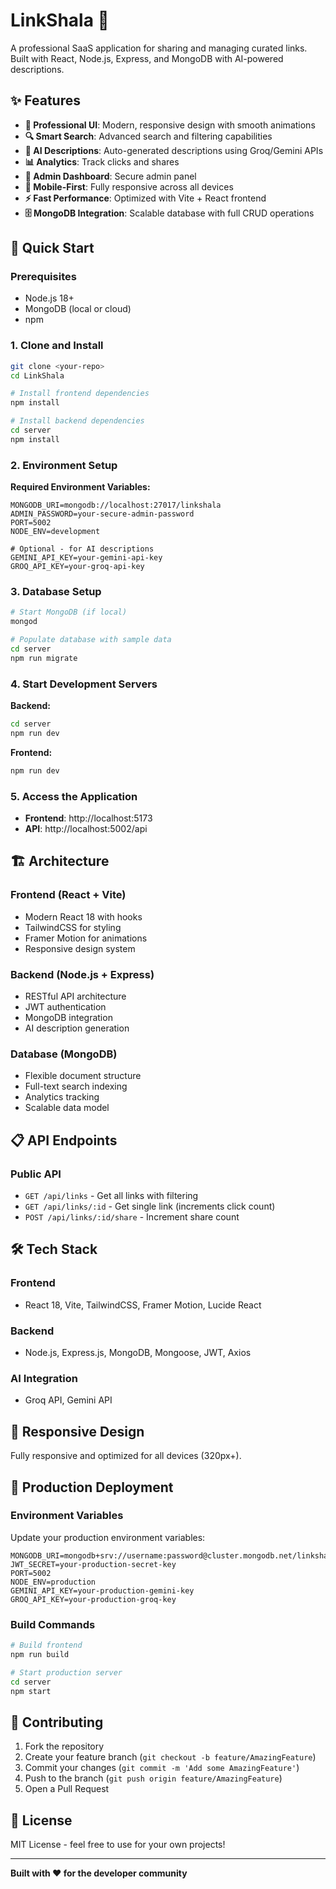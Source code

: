 # LinkShala 🚀

A professional SaaS application for sharing and managing curated links. Built with React, Node.js, Express, and MongoDB with AI-powered descriptions.

## ✨ Features

- **🎨 Professional UI**: Modern, responsive design with smooth animations
- **🔍 Smart Search**: Advanced search and filtering capabilities
- **🤖 AI Descriptions**: Auto-generated descriptions using Groq/Gemini APIs
- **📊 Analytics**: Track clicks and shares
- **🔐 Admin Dashboard**: Secure admin panel 
- **📱 Mobile-First**: Fully responsive across all devices
- **⚡ Fast Performance**: Optimized with Vite + React frontend
- **🗄️ MongoDB Integration**: Scalable database with full CRUD operations

## 🚀 Quick Start

### Prerequisites
- Node.js 18+
- MongoDB (local or cloud)
- npm 

### 1. Clone and Install
```bash
git clone <your-repo>
cd LinkShala

# Install frontend dependencies
npm install

# Install backend dependencies
cd server
npm install
```

### 2. Environment Setup


**Required Environment Variables:**
```env
MONGODB_URI=mongodb://localhost:27017/linkshala
ADMIN_PASSWORD=your-secure-admin-password
PORT=5002
NODE_ENV=development

# Optional - for AI descriptions
GEMINI_API_KEY=your-gemini-api-key
GROQ_API_KEY=your-groq-api-key
```

### 3. Database Setup
```bash
# Start MongoDB (if local)
mongod

# Populate database with sample data
cd server
npm run migrate
```

### 4. Start Development Servers

**Backend:**
```bash
cd server
npm run dev
```

**Frontend:**
```bash
npm run dev
```

### 5. Access the Application
- **Frontend**: http://localhost:5173
- **API**: http://localhost:5002/api

## 🏗️ Architecture

### Frontend (React + Vite)
- Modern React 18 with hooks
- TailwindCSS for styling
- Framer Motion for animations
- Responsive design system

### Backend (Node.js + Express)
- RESTful API architecture
- JWT authentication
- MongoDB integration
- AI description generation

### Database (MongoDB)
- Flexible document structure
- Full-text search indexing
- Analytics tracking
- Scalable data model

## 📋 API Endpoints

### Public API
- `GET /api/links` - Get all links with filtering
- `GET /api/links/:id` - Get single link (increments click count)
- `POST /api/links/:id/share` - Increment share count



## 🛠 Tech Stack

### Frontend
- React 18, Vite, TailwindCSS, Framer Motion, Lucide React

### Backend
- Node.js, Express.js, MongoDB, Mongoose, JWT, Axios

### AI Integration
- Groq API, Gemini API

## 📱 Responsive Design

Fully responsive and optimized for all devices (320px+).

## 🚀 Production Deployment

### Environment Variables
Update your production environment variables:

```env
MONGODB_URI=mongodb+srv://username:password@cluster.mongodb.net/linkshala
JWT_SECRET=your-production-secret-key
PORT=5002
NODE_ENV=production
GEMINI_API_KEY=your-production-gemini-key
GROQ_API_KEY=your-production-groq-key
```

### Build Commands
```bash
# Build frontend
npm run build

# Start production server
cd server
npm start
```

## 🤝 Contributing

1. Fork the repository
2. Create your feature branch (`git checkout -b feature/AmazingFeature`)
3. Commit your changes (`git commit -m 'Add some AmazingFeature'`)
4. Push to the branch (`git push origin feature/AmazingFeature`)
5. Open a Pull Request

## 📄 License

MIT License - feel free to use for your own projects!

---

**Built with ❤️ for the developer community**
